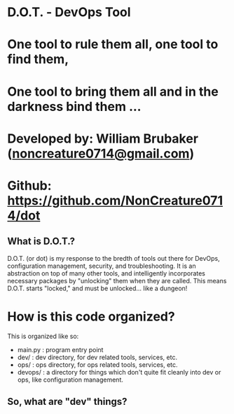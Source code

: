 # D.O.T. - DevOps Tool
# One tool to rule them all, one tool to find them,
# One tool to bring them all and in the darkness bind them ...

# Developed by: William Brubaker (noncreature0714@gmail.com) 
# Github: https://github.com/NonCreature0714/dot

## What is D.O.T.? 

D.O.T. (or dot) is my response to the bredth of tools out there for DevOps, configuration management, security, and troubleshooting. It is an abstraction on top of many other tools, and intelligently incorporates necessary packages by "unlocking" them when they are called. This means D.O.T. starts "locked," and must be unlocked... like a dungeon! 

# How is this code organized?

This is organized like so: 

 - main.py : program entry point
 - dev/ : dev directory, for dev related tools, services, etc.
 - ops/ : ops directory, for ops related tools, services, etc. 
 - devops/ : a directory for things which don't quite fit cleanly into dev or ops, like configuration management.

## So, what are "dev" things? 

